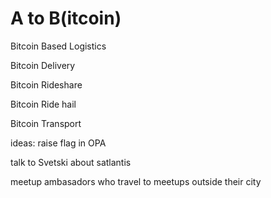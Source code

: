 # A to B(itcoin)
Bitcoin Based Logistics

Bitcoin Delivery

Bitcoin Rideshare

Bitcoin Ride hail

Bitcoin Transport


ideas: raise flag in OPA

talk to Svetski about satlantis

meetup ambasadors who travel to meetups outside their city
